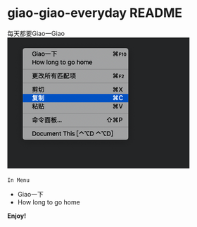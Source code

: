 # giao-giao-everyday README

每天都要Giao一Giao
![](./demo.jpg)

`In Menu`
- Giao一下
- How long to go home


**Enjoy!**
